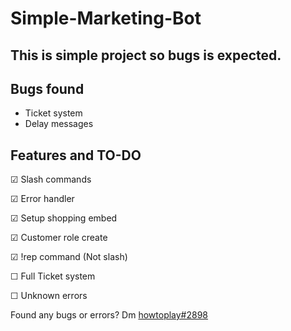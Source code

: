# Simple-Marketing-Bot

## This is simple project so bugs is expected.


## Bugs found
- Ticket system
- Delay messages


## Features and TO-DO
☑ Slash commands

☑ Error handler

☑ Setup shopping embed

☑ Customer role create

☑ !rep command (Not slash)

☐ Full Ticket system

☐ Unknown errors


Found any bugs or errors? Dm [howtoplay#2898](https://discord.com/)
